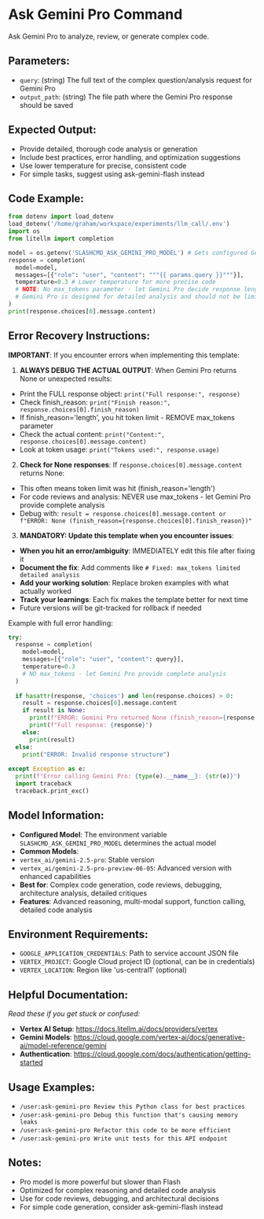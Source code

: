 # Ask Gemini Pro Command

Ask Gemini Pro to analyze, review, or generate complex code.

## Parameters:
- `query`: (string) The full text of the complex question/analysis request for Gemini Pro
- `output_path`: (string) The file path where the Gemini Pro response should be saved

## Expected Output:
- Provide detailed, thorough code analysis or generation
- Include best practices, error handling, and optimization suggestions
- Use lower temperature for precise, consistent code
- For simple tasks, suggest using ask-gemini-flash instead

## Code Example:
```python
from dotenv import load_dotenv
load_dotenv('/home/graham/workspace/experiments/llm_call/.env')
import os
from litellm import completion

model = os.getenv('SLASHCMD_ASK_GEMINI_PRO_MODEL') # Gets configured Gemini Pro model
response = completion(
  model=model,
  messages=[{"role": "user", "content": """{{ params.query }}"""}],
  temperature=0.3 # Lower temperature for more precise code
  # NOTE: No max_tokens parameter - let Gemini Pro decide response length
  # Gemini Pro is designed for detailed analysis and should not be limited
)
print(response.choices[0].message.content)
```

## Error Recovery Instructions:
**IMPORTANT**: If you encounter errors when implementing this template:

1. **ALWAYS DEBUG THE ACTUAL OUTPUT**: When Gemini Pro returns None or unexpected results:
  - Print the FULL response object: `print("Full response:", response)`
  - Check finish_reason: `print("Finish reason:", response.choices[0].finish_reason)`
  - If finish_reason='length', you hit token limit - REMOVE max_tokens parameter
  - Check the actual content: `print("Content:", response.choices[0].message.content)`
  - Look at token usage: `print("Tokens used:", response.usage)`

2. **Check for None responses**: If `response.choices[0].message.content` returns None:
  - This often means token limit was hit (finish_reason='length')
  - For code reviews and analysis: NEVER use max_tokens - let Gemini Pro provide complete analysis
  - Debug with: `result = response.choices[0].message.content or f"ERROR: None (finish_reason={response.choices[0].finish_reason})"`

3. **MANDATORY: Update this template when you encounter issues**:
  - **When you hit an error/ambiguity**: IMMEDIATELY edit this file after fixing it
  - **Document the fix**: Add comments like `# Fixed: max_tokens limited detailed analysis`
  - **Add your working solution**: Replace broken examples with what actually worked
  - **Track your learnings**: Each fix makes the template better for next time
  - Future versions will be git-tracked for rollback if needed

Example with full error handling:
```python
try:
  response = completion(
    model=model,
    messages=[{"role": "user", "content": query}],
    temperature=0.3
    # NO max_tokens - let Gemini Pro provide complete analysis
  )
   
  if hasattr(response, 'choices') and len(response.choices) > 0:
    result = response.choices[0].message.content
    if result is None:
      print(f"ERROR: Gemini Pro returned None (finish_reason={response.choices[0].finish_reason})")
      print(f"Full response: {response}")
    else:
      print(result)
  else:
    print("ERROR: Invalid response structure")
     
except Exception as e:
  print(f"Error calling Gemini Pro: {type(e).__name__}: {str(e)}")
  import traceback
  traceback.print_exc()
```

## Model Information:
- **Configured Model**: The environment variable `SLASHCMD_ASK_GEMINI_PRO_MODEL` determines the actual model
- **Common Models**:
 - `vertex_ai/gemini-2.5-pro`: Stable version
 - `vertex_ai/gemini-2.5-pro-preview-06-05`: Advanced version with enhanced capabilities
- **Best for**: Complex code generation, code reviews, debugging, architecture analysis, detailed critiques
- **Features**: Advanced reasoning, multi-modal support, function calling, detailed code analysis

## Environment Requirements:
- `GOOGLE_APPLICATION_CREDENTIALS`: Path to service account JSON file
- `VERTEX_PROJECT`: Google Cloud project ID (optional, can be in credentials)
- `VERTEX_LOCATION`: Region like 'us-central1' (optional)

## Helpful Documentation:
*Read these if you get stuck or confused:*
- **Vertex AI Setup**: https://docs.litellm.ai/docs/providers/vertex
- **Gemini Models**: https://cloud.google.com/vertex-ai/docs/generative-ai/model-reference/gemini
- **Authentication**: https://cloud.google.com/docs/authentication/getting-started

## Usage Examples:
- `/user:ask-gemini-pro Review this Python class for best practices`
- `/user:ask-gemini-pro Debug this function that's causing memory leaks`
- `/user:ask-gemini-pro Refactor this code to be more efficient`
- `/user:ask-gemini-pro Write unit tests for this API endpoint`

## Notes:
- Pro model is more powerful but slower than Flash
- Optimized for complex reasoning and detailed code analysis
- Use for code reviews, debugging, and architectural decisions
- For simple code generation, consider ask-gemini-flash instead